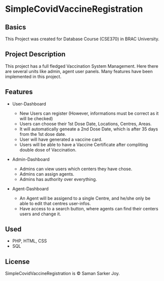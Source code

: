 # SimpleCovidVaccineRegistration

## Basics

This Project was created for Database Course (CSE370) in BRAC University. 

## Project Description

This project has a full fledged Vaccination System Management. Here there are several units like admin, agent user panels. Many features have been implemented in this project.

## Features

- User-Dashboard
	- New Users can register (However, informations must be correct as it will be checked)
	- Users can choose their 1st Dose Date, Locations, Centres, Areas.
	- It will automatically geneate a 2nd Dose Date, which is after 35 days from the 1st dose date.
	- User will have generated a vaccine card.
	- Users will be able to have a Vaccine Certificate after compliting double dose of Vaccination.

- Admin-Dashboard
	- Admins can view users which centers they have chose.
	- Admins can assign agents.
	- Admins has authority over everything.

- Agent-Dashboard
	- An Agent will be assigend to a single Centre, and he/she only be able to edit that centres user-infos.
	- Have access to a search button, where agents can find their centers users and change it.

## Used

- PHP, HTML, CSS
- SQL

## License

SimpleCovidVaccineRegistration is © Saman Sarker Joy.
